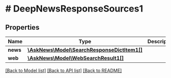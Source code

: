# # DeepNewsResponseSources1

## Properties

Name | Type | Description | Notes
------------ | ------------- | ------------- | -------------
**news** | [**\AskNews\Model\SearchResponseDictItem1[]**](SearchResponseDictItem1.md) |  | [optional]
**web** | [**\AskNews\Model\WebSearchResult1[]**](WebSearchResult1.md) |  | [optional]

[[Back to Model list]](../../README.md#models) [[Back to API list]](../../README.md#endpoints) [[Back to README]](../../README.md)
